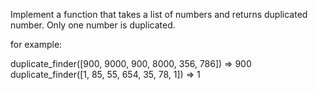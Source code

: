 Implement a function that takes a list of numbers and returns
duplicated number. Only one number is duplicated.

for example:

duplicate_finder([900, 9000, 900, 8000, 356, 786]) => 900
duplicate_finder([1, 85, 55, 654, 35, 78, 1]) => 1
